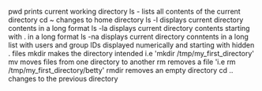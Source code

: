 pwd prints current working directory
ls - lists all contents of the current directory
cd ~ changes to home directory
ls -l displays current directory contents in a long format
ls -la displays current directory contents starting with . in a long format
ls -na displays current directory conntents in a long list with users and group IDs displayed numerically and starting with hidden . files
mkdir makes the directory intended i.e 'mkdir /tmp/my_first_directory'
mv moves files from one directory to another
rm removes a file 'i.e rm /tmp/my_first_directory/betty'
rmdir removes an empty directory
cd .. changes to the previous directory

